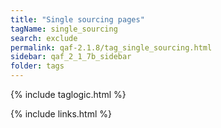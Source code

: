 ```yaml
---
title: "Single sourcing pages"
tagName: single_sourcing
search: exclude
permalink: qaf-2.1.8/tag_single_sourcing.html
sidebar: qaf_2_1_7b_sidebar
folder: tags
---
```

{% include taglogic.html %}

{% include links.html %}
